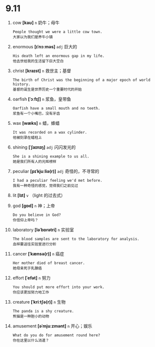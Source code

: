 # 9.11

1. cow **[kaʊ]** `n` 奶牛；母牛

   ```
   People thought we were a little cow town.
   大家以为我们是养牛小镇
   ```

2. enormous **[ɪˈnɔːməs]** `adj` 巨大的

   ```
   His death left an enormous gap in my life.
   他去世给我的生活留下巨大空白
   ```

3. christ **[kraɪst]** `n` 救世主；基督

   ```
   The birth of Christ was the beginning of a major epoch of world history.
   基督的诞生是世界历史一个重要时代的开始
   ```

4. oarfish **[ˈɔːfɪʃ]** `n` 浆鱼，皇带鱼

   ```
   Oarfish have a small mouth and no teeth.
   浆鱼有一个小嘴巴，没有牙齿
   ```

5. wax **[wæks]** `n` 蜡，蜂蜡

   ```
   It was recorded on a wax cylinder.
   他被刻录在蜡柱上
   ```

6. shining **[ˈʃaɪnɪŋ]** `adj` 闪闪发光的

   ```
   She is a shining example to us all.
   她是我们所有人的光辉榜样
   ```

7. peculiar **[pɪˈkjuːliə(r)]** `adj` 奇怪的，不寻常的

   ```
   I had a peculiar feeling we'd met before.
   我有一种奇怪的感觉，觉得我们之前见过
   ```

8. lit **[lɪt]** `v` （light 的过去式）

9. god **[ɡɒd]** `n` 神；上帝

   ```
   Do you believe in God?
   你信仰上帝吗？
   ```

10. laboratory **[ləˈbɒrətri]** `n` 实验室

    ```
    The blood samples are sent to the laboratory for analysis.
    血样要送往实验室进行分析
    ```

11. cancer **[ˈkænsə(r)]** `n` 癌症

    ```
    Her mother died of breast cancer.
    她母亲死于乳腺癌
    ```

12. effort **[ˈefət]** `n` 努力

    ```
    You should put more effort into your work.
    你应该更加努力地工作
    ```

13. creature **[ˈkriːtʃə(r)]** `n` 生物

    ```
    The panda is a shy creature.
    熊猫是一种胆小的动物
    ```

14. amusement **[əˈmjuːzmənt]** `n` 开心；娱乐
    ```
    What do you do for amusement round here?
    你在这里以什么消遣？
    ```

